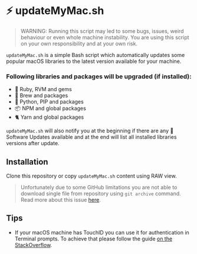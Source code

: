 # ⚡️ updateMyMac.sh

> WARNING: Running this script may led to some bugs, issues, weird behaviour or even whole machine instability. You are using this script on your own responsibility and at your own risk.

`updateMyMac.sh` is a simple Bash script which automatically updates some popular macOS libraries to the latest version available for your machine.

### Following libraries and packages will be upgraded (if installed):
 
 * 💎 Ruby, RVM and gems
 * 🍺 Brew and packages
 * 🐍 Python, PIP and packages
 * 📦 NPM and global packages
 * 🐈 Yarn and global packages
 
`updateMyMac.sh` will also notify you at the beginning if there are any 🍎 Software Updates available and at the end will list all installed libraries versions after update.

## Installation

Clone this repository or copy `updateMyMac.sh` content using RAW view. 

> Unfortunately due to some GitHub limitations you are not able to download single file from repository using `git archive` command. Read more about this issue [here](https://stackoverflow.com/questions/2466735/how-to-sparsely-checkout-only-one-single-file-from-a-git-repository).

## Tips 

* If your macOS machine has TouchID you can use it for authentication in Terminal prompts. To achieve that please follow the guide [on the StackOverflow](https://apple.stackexchange.com/a/306324). 
